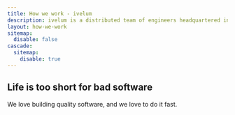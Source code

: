 ```yaml
---
title: How we work - ivelum
description: ivelum is a distributed team of engineers headquartered in Vilnius, Lithuania. We've been helping both start-ups and established businesses build their products since 2003
layout: how-we-work
sitemap:
  disable: false
cascade:
  sitemap:
    disable: true
---
```


## Life is too short for bad software

We love building quality software, and we love to do it fast.
